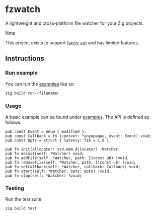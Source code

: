 # fzwatch

A lightweight and cross-platform file watcher for your Zig projects.

> [!NOTE]
> This project exists to support [fancy-cat](https://github.com/freref/fancy-cat) and has limited features.

## Instructions

### Run example

You can run the [examples](./examples/) like so:

```sh
zig build run-<filename>
```

### Usage

A basic example can be found under [examples](./examples/basic.zig). The API is defined as follows:

```zig
pub const Event = enum { modified };
pub const Callback = fn (context: *anyopaque, event: Event) void;
pub const Opts = struct { latency: f16 = 1.0 };

pub fn init(allocator: std.mem.Allocator) !Watcher;
pub fn deinit(self: *Watcher) void;
pub fn addFile(self: *Watcher, path: []const u8) !void;
pub fn removeFile(self: *Watcher, path: []const u8) !void;
pub fn setCallback(self: *Watcher, callback: Callback) void;
pub fn start(self: *Watcher, opts: Opts) !void;
pub fn stop(self: *Watcher) !void;
```

### Testing

Run the test suite:

```sh
zig build test
```
